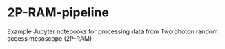 # 2P-RAM-pipeline

Example Jupyter notebooks for processing data from Two photon random access mesoscope (2P-RAM)
